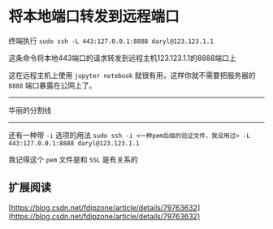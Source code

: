 # 将本地端口转发到远程端口

终端执行 `sudo ssh -L 443:127.0.0.1:8888 daryl@123.123.1.1`

这条命令将本地443端口的请求转发到远程主机123.123.1.1的8888端口上

这在远程主机上使用 `jupyter notebook` 就很有用，这样你就不需要把服务器的 `8888` 端口暴露在公网上了。

---
华丽的分割线

---

还有一种带 `-i` 选项的用法
`sudo ssh -i <一种pem后缀的验证文件，我没用过> -L 443:127.0.0.1:8888 daryl@123.123.1.1`

我记得这个 `pem` 文件是和 `SSL` 是有关系的

## 扩展阅读

[https://blog.csdn.net/fdipzone/article/details/79763632](https://blog.csdn.net/fdipzone/article/details/79763632)
